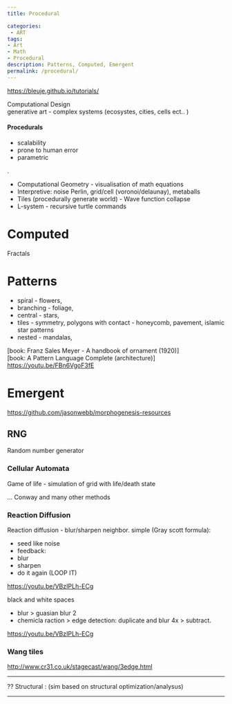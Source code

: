 ```yaml
---
title: Procedural

categories:
 - ART
tags:
- Art
- Math
- Procedural
description: Patterns, Computed, Emergent
permalink: /procedural/
---
```











https://bleuje.github.io/tutorials/

Computational Design    
generative art -  complex systems (ecosystes, cities, cells ect.. )  


#### Procedurals
- scalability
- prone to human error
- parametric

.
- Computational Geometry - visualisation of math equations
- Interpretive: noise Perlin, grid/cell (voronoi/delaunay), metaballs
- Tiles (procedurally generate world) - Wave function collapse
- L-system - recursive turtle commands



# Computed

Fractals

# Patterns



- spiral - flowers,
- branching - foliage,
- central - stars,  
- tiles - symmetry, polygons with contact - honeycomb, pavement, islamic star patterns
- nested - mandalas,


[book: Franz Sales Meyer - A handbook of ornament (1920)]  
[book: A Pattern Language Complete (architecture)]
https://youtu.be/FBn6VgoF3fE  


# Emergent

https://github.com/jasonwebb/morphogenesis-resources

##  RNG
Random number generator




### Cellular Automata
Game of life - simulation of grid with life/death state

...
Conway and many other methods

### Reaction Diffusion
Reaction diffusion - blur/sharpen neighbor.
simple (Gray scott formula):
- seed like noise
- feedback:
- blur
- sharpen
- do it again (LOOP IT)

https://youtu.be/VBzIPLh-ECg


black and white spaces
- blur > guasian blur 2
- chemicla raction > edge detection:  duplicate and blur 4x > subtract.

https://youtu.be/VBzIPLh-ECg

### Wang tiles

http://www.cr31.co.uk/stagecast/wang/3edge.html



---


?? Structural : (sim based on structural optimization/analysus)

------      
